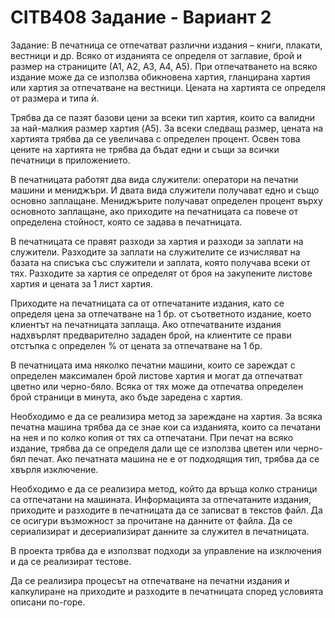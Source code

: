 # CITB408 Задание - Вариант 2

Задание: В печатница се отпечатват различни издания – книги, плакати, вестници и др. Всяко от
изданията се определя от заглавие, брой и размер на страниците (А1, А2, А3, А4, А5).
При отпечатването на всяко издание може да се използва обикновена хартия, гланцирана
хартия или хартия за отпечатване на вестници. Цената на хартията се определя от размера и
типа ѝ. 

Трябва да се пазят базови цени за всеки тип хартия, които са валидни за най-малкия
размер хартия (A5). За всеки следващ размер, цената на хартията трябва да се увеличава с
определен процент. Освен това цените на хартията не трябва да бъдат едни и същи за всички
печатници в приложението.

В печатницата работят два вида служители: оператори на печатни машини и мениджъри. И
двата вида служители получават едно и също основно заплащане. Мениджърите получават
определен процент върху основното заплащане, ако приходите на печатницата са повече от
определена стойност, която се задава в печатницата.

В печатницата се правят разходи за хартия и разходи за заплати на служители. Разходите за
заплати на служителите се изчисляват на базата на списъка със служители и заплата, която
получава всеки от тях. Разходите за хартия се определят от броя на закупените листове хартия и
цената за 1 лист хартия.

Приходите на печатницата са от отпечатаните издания, като се определя цена за отпечатване
на 1 бр. от съответното издание, което клиентът на печатницата заплаща. Ако отпечатваните
издания надхвърлят предварително зададен брой, на клиентите се прави отстъпка с определен
% от цената за отпечатване на 1 бр.

В печатницата има няколко печатни машини, които се зареждат с определен максимален брой
листове хартия и могат да отпечатват цветно или черно-бяло. Всяка от тях може да отпечатва
определен брой страници в минута, ако бъде заредена с хартия.

Необходимо е да се реализира метод за зареждане на хартия. За всяка печатна машина трябва да се знае кои са
изданията, които са печатани на нея и по колко копия от тях са отпечатани. При печат на всяко
издание, трябва да се определя дали ще се използва цветен или черно-бял печат. Ако
печатната машина не е от подходящия тип, трябва да се хвърля изключение.

Необходимо е да се реализира метод, който да връща колко страници са отпечатани на машината.
Информацията за отпечатаните издания, приходите и разходите в печатницата да се записват в
текстов файл. Да се осигури възможност за прочитане на данните от файла. Да се сериализират
и десериализират данните за служител в печатницата.

В проекта трябва да е използват подходи за управление на изключения и да се реализират
тестове.

Да се реализира процесът на отпечатване на печатни издания и калкулиране на приходите и
разходите в печатницата според условията описани по-горе.